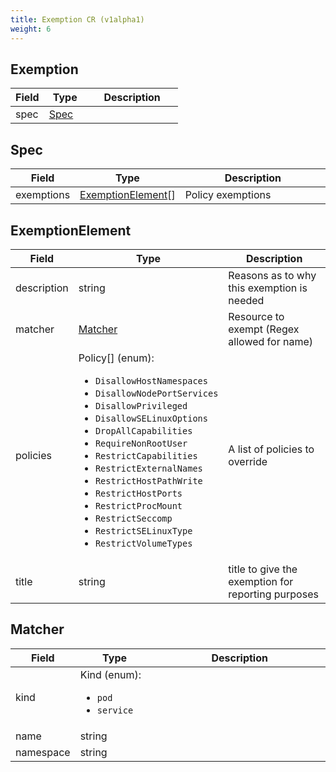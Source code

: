 ```yaml
---
title: Exemption CR (v1alpha1)
weight: 6
---
```


<a id="Exemption"></a>
## Exemption
<table style="width: 100%; table-layout: fixed;">
  <thead>
    <tr>
      <th style="width: 20%; white-space: nowrap;">Field</th>
      <th style="width: 25%; white-space: nowrap;">Type</th>
      <th style="width: 55%; white-space: nowrap;">Description</th>
    </tr>
  </thead>
  <tbody>
    <tr>
      <td style="white-space: nowrap;">spec</td>
      <td style="white-space: nowrap;">
          <a href="#Spec">Spec</a>
      </td>
      <td></td>
    </tr>
  </tbody>
</table>

<a id="Spec"></a>
## Spec
<table style="width: 100%; table-layout: fixed;">
  <thead>
    <tr>
      <th style="width: 20%; white-space: nowrap;">Field</th>
      <th style="width: 25%; white-space: nowrap;">Type</th>
      <th style="width: 55%; white-space: nowrap;">Description</th>
    </tr>
  </thead>
  <tbody>
    <tr>
      <td style="white-space: nowrap;">exemptions</td>
      <td style="white-space: nowrap;">
            <a href="#ExemptionElement">ExemptionElement</a>[]
      </td>
      <td>Policy exemptions</td>
    </tr>
  </tbody>
</table>

<a id="ExemptionElement"></a>
## ExemptionElement
<table style="width: 100%; table-layout: fixed;">
  <thead>
    <tr>
      <th style="width: 20%; white-space: nowrap;">Field</th>
      <th style="width: 25%; white-space: nowrap;">Type</th>
      <th style="width: 55%; white-space: nowrap;">Description</th>
    </tr>
  </thead>
  <tbody>
    <tr>
      <td style="white-space: nowrap;">description</td>
      <td style="white-space: nowrap;">
          string
              </td>
      <td>Reasons as to why this exemption is needed</td>
    </tr>
    <tr>
      <td style="white-space: nowrap;">matcher</td>
      <td style="white-space: nowrap;">
          <a href="#Matcher">Matcher</a>
      </td>
      <td>Resource to exempt (Regex allowed for name)</td>
    </tr>
    <tr>
      <td style="white-space: nowrap;">policies</td>
      <td style="white-space: nowrap;">
            Policy[] (enum):<ul><li><code>DisallowHostNamespaces</code></li><li><code>DisallowNodePortServices</code></li><li><code>DisallowPrivileged</code></li><li><code>DisallowSELinuxOptions</code></li><li><code>DropAllCapabilities</code></li><li><code>RequireNonRootUser</code></li><li><code>RestrictCapabilities</code></li><li><code>RestrictExternalNames</code></li><li><code>RestrictHostPathWrite</code></li><li><code>RestrictHostPorts</code></li><li><code>RestrictProcMount</code></li><li><code>RestrictSeccomp</code></li><li><code>RestrictSELinuxType</code></li><li><code>RestrictVolumeTypes</code></li></ul>
      </td>
      <td>A list of policies to override</td>
    </tr>
    <tr>
      <td style="white-space: nowrap;">title</td>
      <td style="white-space: nowrap;">
          string
              </td>
      <td>title to give the exemption for reporting purposes</td>
    </tr>
  </tbody>
</table>

<a id="Matcher"></a>
## Matcher
<table style="width: 100%; table-layout: fixed;">
  <thead>
    <tr>
      <th style="width: 20%; white-space: nowrap;">Field</th>
      <th style="width: 25%; white-space: nowrap;">Type</th>
      <th style="width: 55%; white-space: nowrap;">Description</th>
    </tr>
  </thead>
  <tbody>
    <tr>
      <td style="white-space: nowrap;">kind</td>
      <td style="white-space: nowrap;">
          Kind (enum):<ul><li><code>pod</code></li><li><code>service</code></li></ul>
      </td>
      <td></td>
    </tr>
    <tr>
      <td style="white-space: nowrap;">name</td>
      <td style="white-space: nowrap;">
          string
              </td>
      <td></td>
    </tr>
    <tr>
      <td style="white-space: nowrap;">namespace</td>
      <td style="white-space: nowrap;">
          string
              </td>
      <td></td>
    </tr>
  </tbody>
</table>
